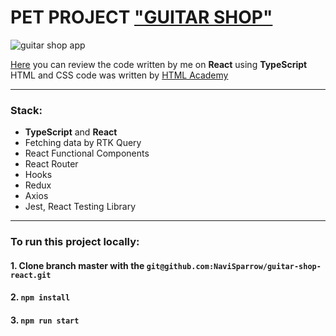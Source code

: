 # PET PROJECT ["GUITAR SHOP"](https://guitar-shop-react.vercel.app/)

<img alt="guitar shop app" src="https://github.com/NaviSparrow/guitar-shop-react/blob/main/public/img/guitar-shop.png">

[Here](https://github.com/NaviSparrow/guitar-shop-react/tree/main/src) you can review the code written by me on **React** using **TypeScript**<br>
HTML and CSS code was written by [HTML Academy](https://htmlacademy.ru/)

---

### Stack:
* **TypeScript** and **React**
* Fetching data by RTK Query
* React Functional Components
* React Router
* Hooks 
* Redux
* Axios
* Jest, React Testing Library

---

### To run this project locally:

#### 1. Clone branch master with the `git@github.com:NaviSparrow/guitar-shop-react.git`

#### 2. `npm install`

#### 3. `npm run start`
